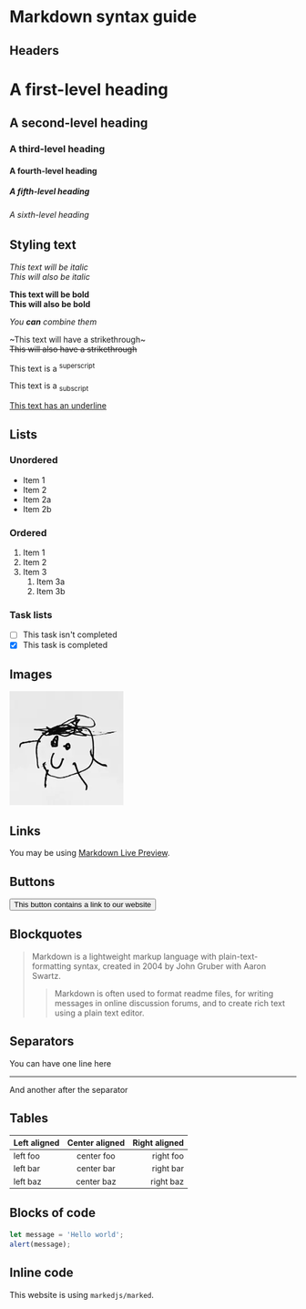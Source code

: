 # Markdown syntax guide

## Headers

# A first-level heading
## A second-level heading
### A third-level heading
#### A fourth-level heading
##### A fifth-level heading
###### A sixth-level heading

## Styling text

*This text will be italic*  
_This will also be italic_

**This text will be bold**  
__This will also be bold__

_You **can** combine them_

~This text will have a strikethrough~\
~~This will also have a strikethrough~~

This text is a <sup>superscript</sup>

This text is a <sub>subscript</sub>

<ins>This text has an underline</ins>

## Lists

### Unordered

* Item 1
* Item 2
* Item 2a
* Item 2b

### Ordered

1. Item 1
2. Item 2
3. Item 3
    1. Item 3a
    2. Item 3b

### Task lists

- [ ] This task isn't completed
- [x] This task is completed

## Images

![This is an alt text.](image/sample.webp "This is the image's title.")

## Links

You may be using [Markdown Live Preview](https://markdownlivepreview.com/).

## Buttons

[<button>This button contains a link to our website</button>](https://magmarecerca.org)

## Blockquotes

> Markdown is a lightweight markup language with plain-text-formatting syntax, created in 2004 by John Gruber with Aaron Swartz.
>
>> Markdown is often used to format readme files, for writing messages in online discussion forums, and to create rich text using a plain text editor.

## Separators

You can have one line here

---

And another after the separator

## Tables

| Left aligned | Center aligned | Right aligned |
|:-------------|:--------------:|--------------:|
| left foo     |   center foo   |     right foo |
| left bar     |   center bar   |     right bar |
| left baz     |   center baz   |     right baz |

## Blocks of code

```js
let message = 'Hello world';
alert(message);
```

## Inline code

This website is using `markedjs/marked`.
